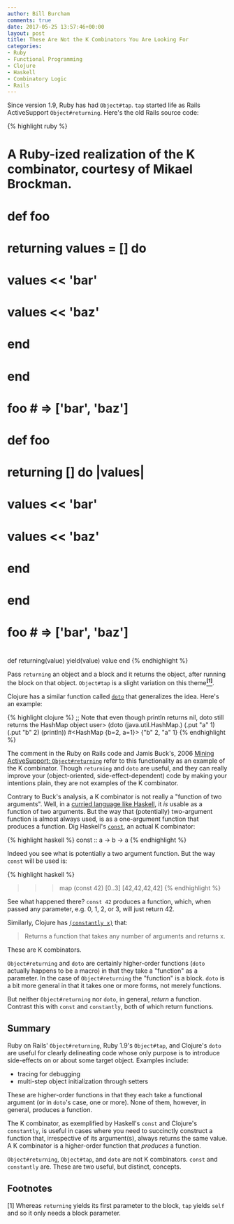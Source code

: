 ```yaml
---
author: Bill Burcham
comments: true
date: 2017-05-25 13:57:46+00:00
layout: post
title: These Are Not the K Combinators You Are Looking For
categories:
- Ruby
- Functional Programming
- Clojure
- Haskell
- Combinatory Logic
- Rails
---
```

Since version 1.9, Ruby has had `Object#tap`. `tap` started life as Rails
ActiveSupport `Object#returning`. Here's the old Rails source code:

{% highlight ruby %}
# A Ruby-ized realization of the K combinator, courtesy of Mikael Brockman.
#
#   def foo
#     returning values = [] do
#       values << 'bar'
#       values << 'baz'
#     end
#   end
#
#   foo # => ['bar', 'baz']
#
#   def foo
#     returning [] do |values|
#       values << 'bar'
#       values << 'baz'
#     end
#   end
#
#   foo # => ['bar', 'baz']
#
def returning(value)
  yield(value)
  value
end
{% endhighlight %}

Pass `returning` an object and a block and it returns the object, after running the block on that object. `Object#tap` is a slight variation on this theme[<sup>**[1]**</sup>](#[1]).

Clojure has a similar function called [`doto`](https://clojuredocs.org/clojure.core/doto) that generalizes the idea. Here's an example:

{% highlight clojure %}
;; Note that even though println returns nil, doto still returns the HashMap object
user> (doto (java.util.HashMap.)
            (.put "a" 1)
            (.put "b" 2)
            (println))
#<HashMap {b=2, a=1}>
{"b" 2, "a" 1}
{% endhighlight %}

The comment in the Ruby on Rails code and Jamis Buck's, 2006 [Mining ActiveSupport: `Object#returning`](http://weblog.jamisbuck.org/2006/10/27/mining-activesupport-object-returning) refer to this functionality as an example of the K combinator. Though `returning` and `doto` are useful, and they can really improve your (object-oriented, side-effect-dependent) code by making your intentions plain, they are not examples of the K combinator.

Contrary to Buck's analysis, a K combinator is not really a "function of two arguments". Well, in a [curried language like Haskell](https://wiki.haskell.org/Currying), it _is_ usable as a function of two arguments. But the way that (potentially) two-argument function is almost always used, is as a one-argument function that produces a function. Dig Haskell's [`const`](http://hackage.haskell.org/package/base-4.9.1.0/docs/Prelude.html#v:const), an actual K combinator:

{% highlight haskell %}
const :: a -> b -> a
{% endhighlight %}

Indeed you see what is potentially a two argument function. But the way `const` will be used is:

{% highlight haskell %}
>>> map (const 42) [0..3]
[42,42,42,42]
{% endhighlight %}

See what happened there? `const 42` produces a function, which, when passed any parameter, e.g. 0, 1, 2, or 3, will just return 42.

Similarly, Clojure has [`(constantly x)`](https://clojuredocs.org/clojure.core/constantly) that:

> Returns a function that takes any number of arguments and returns x.

These are K combinators.

`Object#returning` and `doto` are certainly higher-order functions (`doto` actually happens to be a macro) in that they take a "function" as a parameter. In the case of `Object#returning` the "function" is a block. `doto` is a bit more general in that it takes one or more forms, not merely functions.

But neither `Object#returning` nor `doto`, in general, _return_ a function. Contrast this with `const` and `constantly`, both of which return functions.

## Summary

Ruby on Rails' `Object#returning`, Ruby 1.9's `Object#tap`, and Clojure's `doto` are useful for clearly delineating code whose only purpose is to introduce side-effects on or about some target object. Examples include:

* tracing for debugging
* multi-step object initialization through setters

These are higher-order functions in that they each take a functional argument (or in `doto`'s case, one or more). None of them, however, in general, produces a function.

The K combinator, as exemplified by Haskell's `const` and Clojure's `constantly`, is useful in cases where you need to succinctly construct a function that, irrespective of its argument(s), always returns the same value. A K combinator is a higher-order function that _produces_ a function.

`Object#returning`, `Object#tap`, and `doto` are not K combinators. `const` and
`constantly` are. These are two useful, but distinct, concepts.

## Footnotes

<a name="[1]">[1]</a> Whereas `returning` yields its first parameter to the
block, `tap` yields `self` and so it only needs a block parameter.
